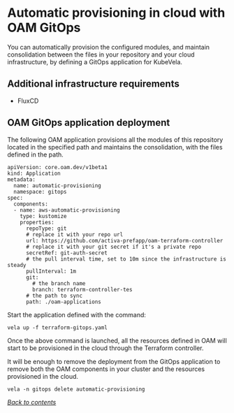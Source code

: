 # Automatic provisioning in cloud with OAM GitOps

You can automatically provision the configured modules, and maintain consolidation between the files in your repository and your cloud infrastructure, by defining a GitOps application for KubeVela.

## Additional infrastructure requirements

- FluxCD

## OAM GitOps application deployment 

The following OAM application provisions all the modules of this repository located in the specified path and maintains the consolidation, with the files defined in the path.

```
apiVersion: core.oam.dev/v1beta1
kind: Application
metadata:
  name: automatic-provisioning
  namespace: gitops
spec:
  components:
  - name: aws-automatic-provisioning
    type: kustomize
    properties:
      repoType: git
      # replace it with your repo url
      url: https://github.com/activa-prefapp/oam-terraform-controller
      # replace it with your git secret if it's a private repo
      secretRef: git-auth-secret
      # the pull interval time, set to 10m since the infrastructure is steady
      pullInterval: 1m
      git:
        # the branch name
        branch: terraform-controller-tes
      # the path to sync
      path: ./oam-applications
```

Start the application defined with the command:

```
vela up -f terraform-gitops.yaml
```
Once the above command is launched, all the resources defined in OAM will start to be provisioned in the cloud through the Terraform controller.

It will be enough to remove the deployment from the GitOps application to remove both the OAM components in your cluster and the resources provisioned in the cloud.

```
vela -n gitops delete automatic-provisioning
```

*[Back to contents](../README.md)*